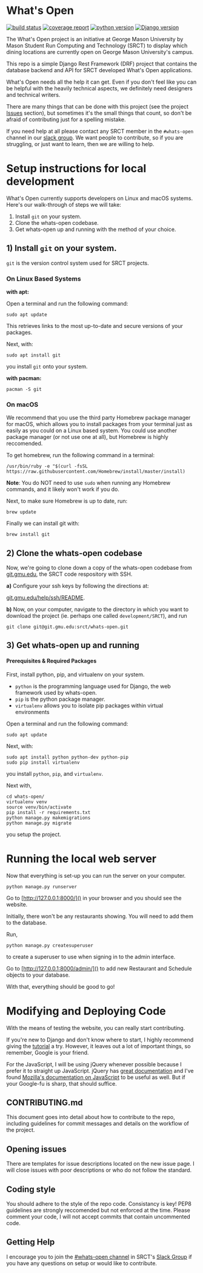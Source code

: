 # What's Open

[![build status](https://git.gmu.edu/srct/whats-open/badges/master/build.svg)](https://git.gmu.edu/srct/whats-open/commits/master) [![coverage report](https://git.gmu.edu/srct/whats-open/badges/master/coverage.svg)](https://git.gmu.edu/srct/whats-open/commits/master) [![python version](https://img.shields.io/badge/python-2.7-blue.svg)]() [![Django version](https://img.shields.io/badge/Django-1.10-brightgreen.svg)]()

The What's Open project is an initiative at George Mason University by Mason
Student Run Computing and Technology (SRCT) to display which dining locations
are currently open on George Mason University's campus.

This repo is a simple Django Rest Framework (DRF) project that contains the
database backend and API for SRCT developed What's Open applications. 

What's Open needs all the help it can get. Even if you don't feel 
like you can be helpful with the heavily technical aspects, 
we definitely need designers and technical writers.
 
There are many things that can be done with this project (see the project [Issues](https://git.gmu.edu/srct/whats-open/issues) 
section), but sometimes it's the small things that count, so don't be afraid of 
contributing just for a spelling mistake.

If you need help at all please contact any SRCT member in the `#whats-open` 
channel in our [slack group](https://srct.slack.com). We want people to contribute, so if you are struggling, or just want to 
learn, then we are willing to help.

# Setup instructions for local development

What's Open currently supports developers on Linux and macOS systems. Here's our 
walk-through of steps we will take:

1. Install `git` on your system.
2. Clone the whats-open codebase.
3. Get whats-open up and running with the method of your choice.

## 1) Install `git` on your system.

`git` is the version control system used for SRCT projects.

### On Linux Based Systems

**with apt:**

Open a terminal and run the following command:

    sudo apt update

This retrieves links to the most up-to-date and secure versions of your packages.

Next, with:

    sudo apt install git

you install `git` onto your system.

**with pacman:**
  
    pacman -S git

### On macOS

We recommend that you use the third party Homebrew package manager for macOS,
which allows you to install packages from your terminal just as easily as you
could on a Linux based system. You could use another package manager (or not
use one at all), but Homebrew is highly reccomended.

To get homebrew, run the following command in a terminal:

    /usr/bin/ruby -e "$(curl -fsSL https://raw.githubusercontent.com/Homebrew/install/master/install)

**Note**: You do NOT need to use `sudo` when running any Homebrew commands, and
it likely won't work if you do.

Next, to make sure Homebrew is up to date, run:

    brew update

Finally we can install git with:

    brew install git

## 2) Clone the whats-open codebase

Now, we're going to clone down a copy of the whats-open codebase from [git.gmu.edu](http://git.gmu.edu/srct/whats-open),
the SRCT code respository with SSH.

**a)** Configure your ssh keys by following the directions at:

[git.gmu.edu/help/ssh/README](http://git.gmu.edu/help/ssh/README).

**b)** Now, on your computer, navigate to the directory in which you want to download the project (ie. perhaps one called `development/SRCT`), and run

    git clone git@git.gmu.edu:srct/whats-open.git

## 3) Get whats-open up and running

#### Prerequisites & Required Packages

First, install python, pip, and virtualenv on your system.
  * `python` is the programming language used for Django, the web framework used by whats-open.
  * `pip` is the python package manager.
  * `virtualenv` allows you to isolate pip packages within virtual environments

Open a terminal and run the following command:

    sudo apt update

Next, with:

    sudo apt install python python-dev python-pip
    sudo pip install virtualenv

you install `python`, `pip`, and `virtualenv`.

Next with,

    cd whats-open/
    virtualenv venv
    source venv/bin/activate
    pip install -r requirements.txt
    python manage.py makemigrations
    python manage.py migrate

you setup the project.

# Running the local web server

Now that everything is set-up you can run the server on your computer.

    python manage.py runserver

Go to [http://127.0.0.1:8000/]() in your browser and you should see the website. 

Initially, there won't be any restaurants showing. You will need to add them to 
the database. 

Run,

    python manage.py createsuperuser

to create a superuser to use when signing in to the admin interface. 

Go to [http://127.0.0.1:8000/admin/]() to add new Restaurant and Schedule objects 
to your database.

With that, everything should be good to go!

# Modifying and Deploying Code

With the means of testing the website, you can really start contributing.

If you're new to Django and don't know where to start, I highly recommend
giving the [tutorial](https://docs.djangoproject.com/en/dev/intro/tutorial01/)
a try. However, it leaves out a lot of important things, so remember, Google is
your friend.

For the JavaScript, I will be using jQuery whenever possible because I prefer
it to straight up JavaScript. jQuery has [great
documentation](http://docs.jquery.com/) and I've found [Mozilla's documentation
on JavaScript](https://developer.mozilla.org/en-US/docs/JavaScript) to be
useful as well. But if your Google-fu is sharp, that should suffice.

## CONTRIBUTING.md

This document goes into detail about how to contribute to the repo, including 
guidelines for commit messages and details on the workflow of the project.

## Opening issues

There are templates for issue descriptions located on the new issue page. I will
close issues with poor descriptions or who do not follow the standard.

## Coding style

You should adhere to the style of the repo code. Consistancy is key! PEP8 
guidelines are strongly reccomended but not enforced at the time. Please comment your code, I will not accept commits that contain uncommented code.

## Getting Help

I encourage you to join the [#whats-open channel](https://srct.slack.com/messages/go/details/) in SRCT's [Slack Group](https://srct.slack.com)
if you have any questions on setup or would like to contribute.
